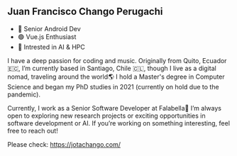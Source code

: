 

## Juan Francisco Chango Perugachi

- 📱 Senior Android Dev
- 🟢 Vue.js Enthusiast
- 🤖 Intrested in AI & HPC

I have a deep passion for coding and music. Originally from Quito, Ecuador 🇪🇨, I’m currently based in Santiago, Chile 🇨🇱, though I live as a digital nomad, traveling around the world🌎 I hold a Master's degree in Computer Science and began my PhD studies in 2021 (currently on hold due to the pandemic).

Currently, I work as a Senior Software Developer at Falabella💚 I’m always open to exploring new research projects or exciting opportunities in software development or AI. If you’re working on something interesting, feel free to reach out!

Please check: https://jotachango.com/
